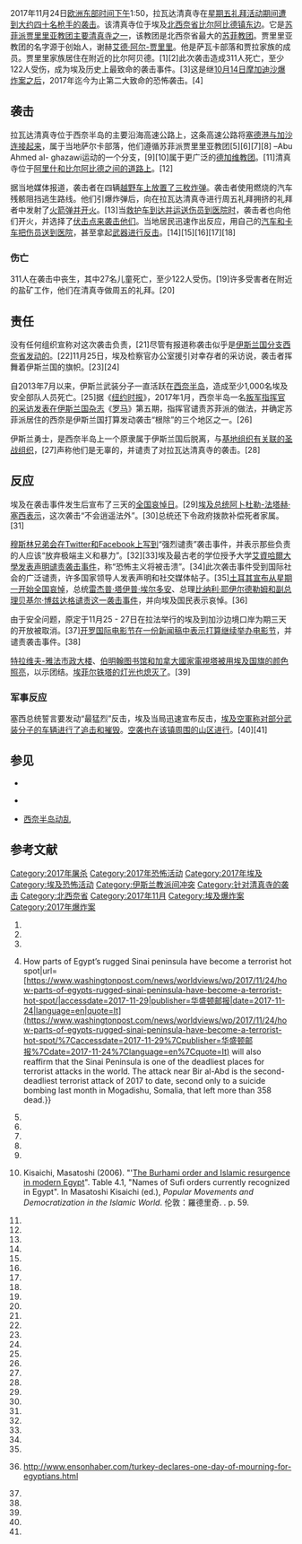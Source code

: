 2017年11月24日[欧洲东部时间下午](../Page/欧洲东部时间.md "wikilink")1:50，拉瓦达清真寺在[星期五礼拜活动期间遭到大约四十名枪手的袭击](../Page/主麻日.md "wikilink")。该清真寺位于埃及[北西奈省](https://zh.wikipedia.org/wiki/北西奈省 "wikilink")[比尔阿比德镇东边](https://zh.wikipedia.org/wiki/比尔阿比德 "wikilink")。它是[苏菲派](https://zh.wikipedia.org/wiki/苏菲派 "wikilink")[贾里里亚教团主要清真寺之一](https://zh.wikipedia.org/wiki/贾里里亚 "wikilink")，该教团是北西奈省最大的[苏菲教团](https://zh.wikipedia.org/wiki/塔里卡 "wikilink")。贾里里亚教团的名字源于创始人，谢赫[艾德·阿尔-贾里里](https://zh.wikipedia.org/wiki/艾德·阿尔-贾里里 "wikilink")。他是萨瓦卡部落和贾拉家族的成员。贾里里家族居住在附近的比尔阿贝德。\[1\]\[2\]此次袭击造成311人死亡，至少122人受伤，成为埃及历史上最致命的袭击事件。\[3\]这是继[10月14日摩加迪沙爆炸案之后](../Page/2017年10月摩加迪沙恐怖袭击.md "wikilink")，2017年迄今为止第二大致命的恐怖袭击。\[4\]

## 袭击

拉瓦达清真寺位于西奈半岛的主要沿海高速公路上，这条高速公路将[塞德港与](../Page/塞德港.md "wikilink")[加沙连接起来](https://zh.wikipedia.org/wiki/加沙 "wikilink")，属于当地萨尔卡部落，他们遵循苏菲派贾里里亚教团\[5\]\[6\]\[7\]\[8\] –Abu
Ahmed al-
ghazawi运动的一个分支，\[9\]\[10\]属于更广泛的[德加维教团](https://zh.wikipedia.org/wiki/德加维教团 "wikilink")。\[11\]清真寺位于[阿里什和](https://zh.wikipedia.org/wiki/阿里什 "wikilink")[比尔阿比德之间的道路上](https://zh.wikipedia.org/wiki/比尔阿比德 "wikilink")。\[12\]

据当地媒体报道，袭击者在四辆[越野车上放置了三枚炸弹](https://zh.wikipedia.org/wiki/越野车 "wikilink")。袭击者使用燃烧的汽车残骸阻挡逃生路线。他们引爆炸弹后，向在拉瓦达清真寺进行周五礼拜拥挤的礼拜者中发射了[火箭弹并开火](https://zh.wikipedia.org/wiki/火箭弹 "wikilink")。\[13\]当[救护车到达并运送伤员到医院时](https://zh.wikipedia.org/wiki/救护车 "wikilink")，袭击者也向他们开火，并选择了[伏击点来袭击他们](https://zh.wikipedia.org/wiki/伏击 "wikilink")。当地居民迅速作出反应，用自己的[汽车和](../Page/汽车.md "wikilink")[卡车把伤员送到医院](https://zh.wikipedia.org/wiki/卡车 "wikilink")，甚至拿起[武器进行反击](../Page/武器.md "wikilink")。\[14\]\[15\]\[16\]\[17\]\[18\]

### 伤亡

311人在袭击中丧生，其中27名儿童死亡，至少122人受伤。\[19\]许多受害者在附近的盐矿工作，他们在清真寺做周五的礼拜。\[20\]

## 责任

没有任何组织宣称对这次袭击负责，\[21\]尽管有报道称袭击似乎是[伊斯兰国分支](../Page/伊斯兰国.md "wikilink")[西奈省发动的](../Page/伊斯蘭國西奈省.md "wikilink")。\[22\]11月25日，埃及检察官办公室援引对幸存者的采访说，袭击者挥舞着伊斯兰国的旗帜。\[23\]\[24\]

自2013年7月以来，伊斯兰武装分子一直活跃在[西奈半岛](../Page/西奈半岛动乱.md "wikilink")，造成至少1,000名埃及安全部队人员死亡。\[25\]据《[纽约时报](../Page/纽约时报.md "wikilink")》，2017年1月，西奈半岛一名[叛军指挥官的](https://zh.wikipedia.org/wiki/叛军 "wikilink")[采访发表在伊斯兰国杂志](../Page/面談.md "wikilink")《[罗马](../Page/罗马_\(杂志\).md "wikilink")》第五期，指挥官谴责苏菲派的做法，并确定苏菲派居住的西奈是伊斯兰国打算发动袭击“根除”的三个地区之一。\[26\]

伊斯兰勇士，是西奈半岛上一个原隶属于伊斯兰国后脱离，与[基地组织有关联的圣战组织](../Page/基地组织.md "wikilink")，\[27\]声称他们是无辜的，并谴责了对拉瓦达清真寺的袭击。\[28\]

## 反应

埃及在袭击事件发生后宣布了三天的[全国哀悼日](../Page/全国哀悼日.md "wikilink")。\[29\][埃及总统](https://zh.wikipedia.org/wiki/埃及总统 "wikilink")[阿卜杜勒-法塔赫·塞西表示](../Page/阿卜杜勒-法塔赫·塞西.md "wikilink")，这次袭击“不会逍遥法外”。\[30\]总统还下令政府拨款补偿死者家属。\[31\]

[穆斯林兄弟会在](https://zh.wikipedia.org/wiki/穆斯林兄弟会 "wikilink")[Twitter和](../Page/Twitter.md "wikilink")[Facebook上写到](../Page/Facebook.md "wikilink")“强烈谴责”袭击事件，并表示那些负责的人应该“放弃极端主义和暴力”。\[32\]\[33\]埃及最古老的学位授予大学[艾資哈爾大學发表声明谴责袭击事件](../Page/艾資哈爾大學.md "wikilink")，称“恐怖主义将被击溃”。\[34\]此次袭击事件受到国际社会的广泛谴责，许多国家领导人发表声明和社交媒体帖子。\[35\][土耳其宣布从星期一开始全国哀悼](../Page/土耳其.md "wikilink")，总统[雷杰普·塔伊普·埃尔多安](../Page/雷杰普·塔伊普·埃尔多安.md "wikilink")、总理[比纳利·耶伊尔德勒姆和副总理](../Page/比纳利·耶伊尔德勒姆.md "wikilink")[贝基尔·博兹达格谴责这一袭击事件](https://zh.wikipedia.org/wiki/贝基尔·博兹达格 "wikilink")，并向埃及国民表示哀悼。\[36\]

由于安全问题，原定于11月25 -
27日在拉法举行的埃及到加沙边境口岸为期三天的开放被取消。\[37\][开罗国际电影节在一份新闻稿中表示打算继续举办电影节](../Page/开罗国际电影节.md "wikilink")，并谴责袭击事件。\[38\]

[特拉维夫-雅法市政大楼](https://zh.wikipedia.org/wiki/特拉维夫-雅法市政大楼 "wikilink")、[伯明翰图书馆和](../Page/伯明翰图书馆.md "wikilink")[加拿大國家電視塔被用](../Page/加拿大國家電視塔.md "wikilink")[埃及国旗的颜色照亮](../Page/埃及国旗.md "wikilink")，以示团结。[埃菲尔铁塔的灯光也熄灭了](https://zh.wikipedia.org/wiki/埃菲尔铁塔 "wikilink")。\[39\]

### 军事反应

塞西总统誓言要发动“最猛烈”反击，埃及当局迅速宣布反击，[埃及空軍称对部分武装分子的车辆进行了追击和摧毁](../Page/埃及空軍.md "wikilink")。[空袭也在该镇周围的山区进行](../Page/空袭.md "wikilink")。\[40\]\[41\]

## 参见

  -
<!-- end list -->

  -
<!-- end list -->

  - [西奈半岛动乱](../Page/西奈半岛动乱.md "wikilink")

## 参考文献

[Category:2017年屠杀](https://zh.wikipedia.org/wiki/Category:2017年屠杀 "wikilink")
[Category:2017年恐怖活动](https://zh.wikipedia.org/wiki/Category:2017年恐怖活动 "wikilink")
[Category:2017年埃及](https://zh.wikipedia.org/wiki/Category:2017年埃及 "wikilink")
[Category:埃及恐怖活动](https://zh.wikipedia.org/wiki/Category:埃及恐怖活动 "wikilink")
[Category:伊斯兰教派间冲突](https://zh.wikipedia.org/wiki/Category:伊斯兰教派间冲突 "wikilink")
[Category:针对清真寺的袭击](https://zh.wikipedia.org/wiki/Category:针对清真寺的袭击 "wikilink")
[Category:北西奈省](https://zh.wikipedia.org/wiki/Category:北西奈省 "wikilink")
[Category:2017年11月](https://zh.wikipedia.org/wiki/Category:2017年11月 "wikilink")
[Category:埃及爆炸案](https://zh.wikipedia.org/wiki/Category:埃及爆炸案 "wikilink")
[Category:2017年爆炸案](https://zh.wikipedia.org/wiki/Category:2017年爆炸案 "wikilink")

1.

2.

3.
4.   How parts of Egypt’s rugged Sinai peninsula have become a terrorist
    hot
    spot|url=[https://www.washingtonpost.com/news/worldviews/wp/2017/11/24/how-parts-of-egypts-rugged-sinai-peninsula-have-become-a-terrorist-hot-spot/|accessdate=2017-11-29|publisher=华盛顿邮报|date=2017-11-24|language=en|quote=It](https://www.washingtonpost.com/news/worldviews/wp/2017/11/24/how-parts-of-egypts-rugged-sinai-peninsula-have-become-a-terrorist-hot-spot/%7Caccessdate=2017-11-29%7Cpublisher=华盛顿邮报%7Cdate=2017-11-24%7Clanguage=en%7Cquote=It)
    will also reaffirm that the Sinai Peninsula is one of the deadliest
    places for terrorist attacks in the world. The attack near Bir
    al-Abd is the second-deadliest terrorist attack of 2017 to date,
    second only to a suicide bombing last month in Mogadishu, Somalia,
    that left more than 358 dead.}}

5.

6.

7.

8.

9.

10. Kisaichi, Masatoshi (2006). "'[The Burhami order and Islamic
    resurgence in modern
    Egypt](https://books.google.com/books?id=1zxeWxCAkokC&pg=PA59)".
    Table 4.1, "Names of Sufi orders currently recognized in Egypt". In
    Masatoshi Kisaichi (ed.), *Popular Movements and Democratization in
    the Islamic World*. 伦敦：羅德里奇. . p. 59.

11.

12.

13.
14.
15.

16.

17.

18.

19.

20.
21.

22.
23.

24.

25.

26.

27.

28.

29.

30.
31.

32.

33.

34.

35.
36. <http://www.ensonhaber.com/turkey-declares-one-day-of-mourning-for-egyptians.html>

37.

38.

39.

40.

41.
